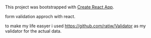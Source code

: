 This project was bootstrapped with [Create React App](https://github.com/facebookincubator/create-react-app).

form validation approch with react.

to make my life easyer i used https://github.com/ratiw/Validator as my validator for the actual data.